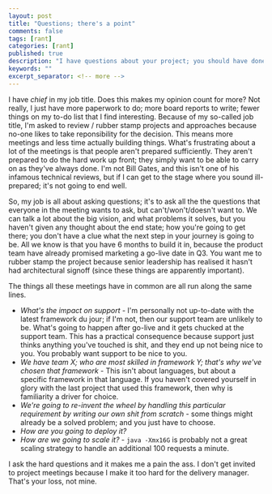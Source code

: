 ```yaml
---
layout: post
title: "Questions; there's a point"
comments: false
tags: [rant]
categories: [rant]
published: true
description: "I have questions about your project; you should have done the thinking already."
keywords: ""
excerpt_separator: <!-- more -->
---
```


I have _chief_ in my job title. Does this makes my opinion count for more? Not really, I just have more paperwork to do; more board reports to write; fewer things on my to-do list that I find interesting. Because of my so-called job title, I'm asked to review / rubber stamp projects and approaches because no-one likes to take reponsibility for the decision. This means more meetings and less time actually building things. What's frustrating about a lot of the meetings is that people aren't prepared sufficiently. They aren't prepared to do the hard work up front; they simply want to be able to carry on as they've always done. I'm not Bill Gates, and this isn't one of his infamous technical reviews, but if I can get to the stage where you sound ill-prepared; it's not going to end well.

<!-- more -->

So, my job is all about asking questions; it's to ask all the the questions that everyone in the meeting wants to ask, but can't/won't/doesn't want to. We can talk a lot about the big vision, and what problems it solves, but you haven't given any thought about the end state; how you're going to get there; you don't have a clue what the next step in your journey is going to be. All we know is that you have 6 months to build it in, because the product team have already promised marketing a go-live date in Q3. You want me to rubber stamp the project because senior leadership has realised it hasn't had architectural signoff (since these things are apparently important).

The things all these meetings have in common are all run along the same lines.

- _What's the impact on support_ - I'm personally not up-to-date with the latest framework du jour; if I'm not, then our support team are unlikely to be. What's going to happen after go-live and it gets chucked at the support team. This has a practical consequence because support just thinks anything you've touched is shit, and they end up not being nice to you. You probably want support to be nice to you.
- _We have team X; who are most skilled in framework Y; that's why we've chosen that framework_ - This isn't about languages, but about a specific framework in that language. If you haven't covered yourself in glory with the last project that used this framework, then why is familiarity a driver for choice.
- _We're going to re-invent the wheel by handling this particular requirement by writing our own shit from scratch_ - some things might already be a solved problem; and you just have to choose.
- _How are you going to deploy it?_
- _How are we going to scale it?_ - `java -Xmx16G` is probably not a great scaling strategy to handle an additional 100 requests a minute.

I ask the hard questions and it makes me a pain the ass. I don't get invited to project meetings because I make it too hard for the delivery manager. That's your loss, not mine.
